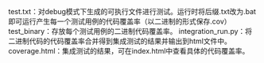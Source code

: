 test.txt：对debug模式下生成的可执行文件进行测试。运行时将后缀.txt改为.bat即可运行产生每一个测试用例的代码覆盖率（以二进制的形式保存.cov）
test_binary：存放每个测试用例的二进制代码覆盖率。
integration_run.py：将二进制代码的代码覆盖率合并得到集成测试的结果并输出到html文件中。
coverage.html：集成测试的结果，可在index.html中查看具体的代码覆盖率。
